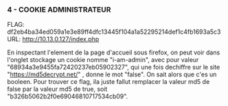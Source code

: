 ### 4 - COOKIE ADMINISTRATEUR

FLAG: df2eb4ba34ed059a1e3e89ff4dfc13445f104a1a52295214def1c4fb1693a5c3
URL:  http://10.13.0.127/index.php

En inspectant l'element de la page d'accueil sous firefox, on peut voir dans l'onglet stockage un cookie nomme "i-am-admin",
avec pour valeur "68934a3e9455fa72420237eb05902327", qui une fois dechiffre sur le site "https://md5decrypt.net/" , donne le mot "false".
On sait alors que c'es un booleen.
Pour trouver ce flag, ila  juste fallut remplacer la valeur md5 de false par la valeur md5 de true, soit "b326b5062b2f0e69046810717534cb09".
